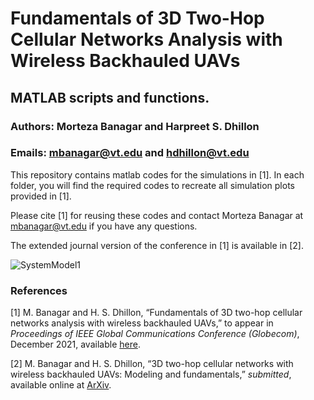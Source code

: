# Fundamentals of 3D Two-Hop Cellular Networks Analysis with Wireless Backhauled UAVs

## MATLAB scripts and functions.

### Authors: Morteza Banagar and Harpreet S. Dhillon

### Emails: mbanagar@vt.edu and hdhillon@vt.edu

This repository contains matlab codes for the simulations in [1]. In each folder, you will find the required codes to recreate all simulation plots provided in [1].

Please cite [1] for reusing these codes and contact Morteza Banagar at mbanagar@vt.edu if you have any questions.

The extended journal version of the conference in [1] is available in [2].
<!-- The repository for the codes of [2] can be found [here](https://github.com/stochastic-geometry/3D-TwoHop-Drone) -->

![SystemModel1](https://github.com/stochastic-geometry/TwoHop-Drone/blob/8751ea62f0105ec532437ae46c7b748f6a9ecae3/TwoHop-Drone-Fig.png)


### References

[1] M. Banagar and H. S. Dhillon, “Fundamentals of 3D two-hop cellular networks analysis with wireless backhauled UAVs,” to appear in <i>Proceedings of IEEE Global Communications Conference (Globecom)</i>, December 2021, available [here](https://github.com/stochastic-geometry/TwoHop-Drone/blob/34e92dd8b0320ab448f056132aed2750c3be3531/Paper.pdf).
<!-- , pp. 1-6, available online at [IEEE Xplore](https://ieeexplore.ieee.org/document/9013645) and [ArXiv](https://arxiv.org/abs/1905.00972) -->

[2] M. Banagar and H. S. Dhillon, “3D two-hop cellular networks with wireless backhauled UAVs: Modeling and fundamentals,” <i>submitted</i>, available online at [ArXiv](https://arxiv.org/abs/2105.07055).
